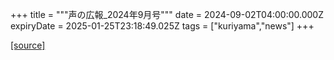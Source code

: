 +++
title = """声の広報_2024年9月号"""
date = 2024-09-02T04:00:00.000Z
expiryDate = 2025-01-25T23:18:49.025Z
tags = ["kuriyama","news"]
+++


[[source]](https://www.town.kuriyama.hokkaido.jp/site/koho/28728.html)

